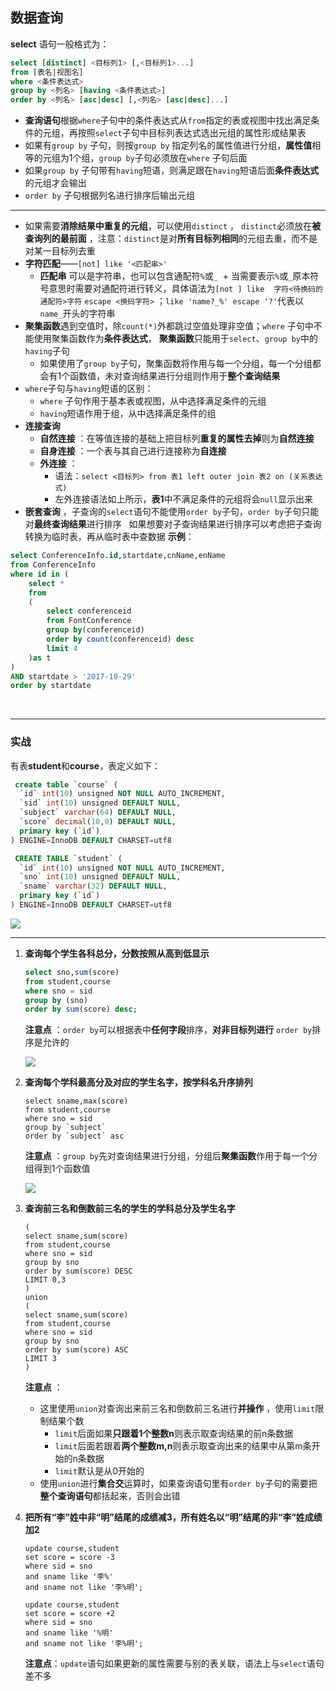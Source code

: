 

## 数据查询

**select** 语句一般格式为：

```sql
select [distinct] <目标列1> [,<目标列1>...]
from [表名|视图名]
where <条件表达式>
group by <列名> [having <条件表达式>]
order by <列名> [asc|desc] [,<列名> [asc|desc]...]
```



+ **查询语句**根据`where`子句中的条件表达式从`from`指定的表或视图中找出满足条件的元组，再按照`select`子句中目标列表达式选出元组的属性形成结果表
+ 如果有`group by` 子句，则按`group by` 指定列名的属性值进行分组，**属性值**相等的元组为1个组，`group by`子句必须放在`where` 子句后面
+ 如果`group by` 子句带有`having`短语，则满足跟在`having`短语后面**条件表达式**的元组才会输出
+ `order by` 子句根据列名进行排序后输出元组

---

+ 如果需要**消除结果中重复的元组**，可以使用`distinct` ， `distinct`必须放在**被查询列的最前面** ，注意：`distinct`是对**所有目标列相同**的元组去重，而不是对某一目标列去重
+ **字符匹配**——`[not] like '<匹配串>'`
  + **匹配串** 可以是字符串，也可以包含通配符`%`或`_`
  + 当需要表示`%`或`_`原本符号意思时需要对通配符进行转义，具体语法为`[not ] like `  `字符<待换码的通配符>字符` `escape <换码字符>` ；`like 'name?_%' escape '?'`代表以`name_`开头的字符串
+ **聚集函数**遇到空值时，除`count(*)`外都跳过空值处理非空值；`where` 子句中不能使用聚集函数作为**条件表达式**， **聚集函数**只能用于`select`、`group by`中的`having`子句
  + 如果使用了`group by`子句，聚集函数将作用与每一个分组，每一个分组都会有1个函数值，未对查询结果进行分组则作用于**整个查询结果**
+ `where`子句与`having`短语的区别：
  - `where` 子句作用于基本表或视图，从中选择满足条件的元组
  - `having`短语作用于组，从中选择满足条件的组
+ **连接查询**
  - **自然连接** ：在等值连接的基础上把目标列**重复的属性去掉**则为**自然连接**
  - **自身连接** ：一个表与其自己进行连接称为**自连接**
  - **外连接** ： 
    - 语法：`select <目标列> from 表1 left outer join 表2 on (关系表达式)`
    - 左外连接语法如上所示，**表1**中不满足条件的元组将会`null`显示出来
+ **嵌套查询**  ，子查询的`select`语句不能使用`order by`子句，`order by`子句只能对**最终查询结果**进行排序
 
如果想要对子查询结果进行排序可以考虑把子查询转换为临时表，再从临时表中查数据
**示例**：
```sql
select ConferenceInfo.id,startdate,cnName,enName
from ConferenceInfo
where id in ( 
	select * 
	from
	(
		select conferenceid
		from FontConference
		group by(conferenceid)
		order by count(conferenceid) desc
		limit 4
	)as t
) 
AND	startdate > '2017-10-29'
order by startdate 
```
 



----

### 实战

有表**student**和**course**，表定义如下：

```sql
 create table `course` (
  `id` int(10) unsigned NOT NULL AUTO_INCREMENT,
  `sid` int(10) unsigned DEFAULT NULL,
  `subject` varchar(64) DEFAULT NULL,
  `score` decimal(10,0) DEFAULT NULL,
  primary key (`id`)
) ENGINE=InnoDB DEFAULT CHARSET=utf8
```



```sql
 CREATE TABLE `student` (
  `id` int(10) unsigned NOT NULL AUTO_INCREMENT,
  `sno` int(10) unsigned DEFAULT NULL,
  `sname` varchar(32) DEFAULT NULL,
  primary key (`id`)
) ENGINE=InnoDB DEFAULT CHARSET=utf8
```

![](https://github.com/HurricanGod/Home/blob/master/img/mysql-select1.png)

-----

1. **查询每个学生各科总分，分数按照从高到低显示**

   ```sql
   select sno,sum(score)
   from student,course
   where sno = sid
   group by (sno)
   order by sum(score) desc;
   ```

   **注意点** ：`order by`可以根据表中**任何字段**排序，**对非目标列进行** `order by`排序是允许的

   ![](https://github.com/HurricanGod/Home/blob/master/img/mysql-select2.png)

2. **查询每个学科最高分及对应的学生名字，按学科名升序排列**

   ```mysql
   select sname,max(score)
   from student,course
   where sno = sid
   group by `subject`
   order by `subject` asc
   ```

   **注意点** ：`group by`先对查询结果进行分组，分组后**聚集函数**作用于每一个分组得到1个函数值

   ![](https://github.com/HurricanGod/Home/blob/master/img/mysql-select3.png)

3. **查询前三名和倒数前三名的学生的学科总分及学生名字**

   ```mysql
   (
   select sname,sum(score)
   from student,course
   where sno = sid
   group by sno
   order by sum(score) DESC
   LIMIT 0,3
   )
   union 
   (
   select sname,sum(score)
   from student,course
   where sno = sid
   group by sno
   order by sum(score) ASC
   LIMIT 3
   )
   ```

   **注意点** ：

   + 这里使用`union`对查询出来前三名和倒数前三名进行**并操作** ，使用`limit`限制结果个数
     + `limit`后面如果**只跟着1个整数n**则表示取查询结果的前n条数据
     + `limit`后面若跟着**两个整数m,n**则表示取查询出来的结果中从第m条开始的n条数据
     + `limit`默认是从0开始的
   + 使用`union`进行**集合交**运算时，如果查询语句里有`order by`子句的需要把**整个查询语句**都括起来，否则会出错

4. **把所有“李”姓中非“明”结尾的成绩减3，所有姓名以“明”结尾的非“李”姓成绩加2**

   ```mysql
   update course,student
   set score = score -3
   where sid = sno 
   and sname like '李%' 
   and sname not like '李%明';

   update course,student
   set score = score +2
   where sid = sno 
   and sname like '%明'
   and sname not like '李%明';
   ```

   **注意点**：`update`语句如果更新的属性需要与别的表关联，语法上与`select`语句差不多


